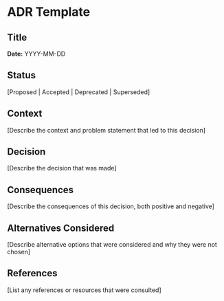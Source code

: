 # ADR Template

## Title

**Date:** YYYY-MM-DD

## Status

[Proposed | Accepted | Deprecated | Superseded]

## Context

[Describe the context and problem statement that led to this decision]

## Decision

[Describe the decision that was made]

## Consequences

[Describe the consequences of this decision, both positive and negative]

## Alternatives Considered

[Describe alternative options that were considered and why they were not chosen]

## References

[List any references or resources that were consulted]
